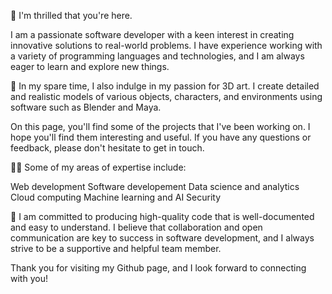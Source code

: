 👋 I'm thrilled that you're here.

I am a passionate software developer with a keen interest in creating innovative solutions to real-world problems. I have experience working with a variety of programming languages and technologies, and I am always eager to learn and explore new things.

🎨 In my spare time, I also indulge in my passion for 3D art. I create detailed and realistic models of various objects, characters, and environments using software such as Blender and Maya.

On this page, you'll find some of the projects that I've been working on. I hope you'll find them interesting and useful. If you have any questions or feedback, please don't hesitate to get in touch.

👨‍💻 Some of my areas of expertise include:

Web development
Software developement
Data science and analytics
Cloud computing
Machine learning and AI
Security

🌟 I am committed to producing high-quality code that is well-documented and easy to understand. 
I believe that collaboration and open communication are key to success in software development, 
and I always strive to be a supportive and helpful team member.

Thank you for visiting my Github page, and I look forward to connecting with you!
